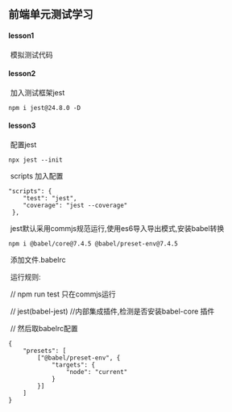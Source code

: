 ## 前端单元测试学习

#### lesson1

​	模拟测试代码

#### lesson2

​	加入测试框架jest 

```
npm i jest@24.8.0 -D
```

#### lesson3

​	配置jest

```
npx jest --init																		
```

​	scripts 加入配置

```	
"scripts": {
    "test": "jest",
    "coverage": "jest --coverage"
 },
```

​	jest默认采用commjs规范运行,使用es6导入导出模式,安装babel转换

```
npm i @babel/core@7.4.5 @babel/preset-env@7.4.5
```

​	添加文件.babelrc

​	运行规则:

​		// npm run test 只在commjs运行

​		// jest(babel-jest) //内部集成插件,检测是否安装babel-core 插件

​		// 然后取babelrc配置

```
{
    "presets": [
        ["@babel/preset-env", {
            "targets": {
                "node": "current"
            }
        }]
    ]
}
```









